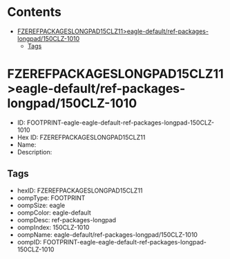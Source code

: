 



Contents
========

* [FZEREFPACKAGESLONGPAD15CLZ11>eagle-default/ref-packages-longpad/150CLZ-1010](#fzerefpackageslongpad15clz11eagle-defaultref-packages-longpad150clz-1010)
	* [Tags](#tags)

# FZEREFPACKAGESLONGPAD15CLZ11>eagle-default/ref-packages-longpad/150CLZ-1010

- ID: FOOTPRINT-eagle-eagle-default-ref-packages-longpad-150CLZ-1010
- Hex ID: FZEREFPACKAGESLONGPAD15CLZ11
- Name: 
- Description: 

## Tags

- hexID: FZEREFPACKAGESLONGPAD15CLZ11
- oompType: FOOTPRINT
- oompSize: eagle
- oompColor: eagle-default
- oompDesc: ref-packages-longpad
- oompIndex: 150CLZ-1010
- oompName: eagle-default/ref-packages-longpad/150CLZ-1010
- oompID: FOOTPRINT-eagle-eagle-default-ref-packages-longpad-150CLZ-1010
